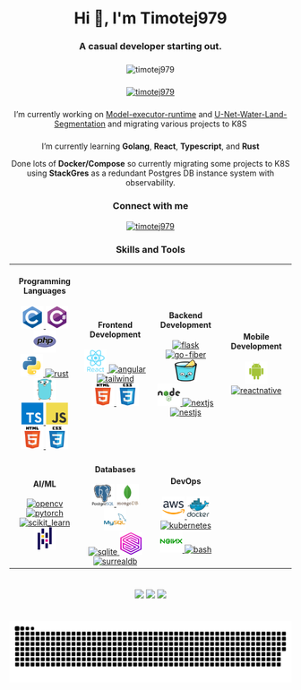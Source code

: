 <h1 align="center">Hi 👋, I'm Timotej979</h1>
<h3 align="center">A casual developer starting out.</h3>

###

<p align="center"> <img src="https://komarev.com/ghpvc/?username=timotej979&label=Profile%20views&color=0e75b6&style=flat" alt="timotej979" /> </p>

###

<p align="center"> <a href="https://github.com/ryo-ma/github-profile-trophy"><img src="https://github-profile-trophy.vercel.app/?username=timotej979&theme=tokyonight&row=3&column=3" alt="timotej979" /></a> </p>

###

<p align="center">I’m currently working on <a href="https://github.com/Timotej979/Model-executor-runtime">Model-executor-runtime</a> and <a href="https://github.com/Timotej979/U-Net-Water-Land-Segmentation">U-Net-Water-Land-Segmentation</a> and migrating various projects to K8S</p>

###

<p align="center">I’m currently learning <strong>Golang</strong>, <strong>React</strong>, <strong>Typescript</strong>, and <strong>Rust</strong></p>
<p align="center">Done lots of <strong>Docker/Compose</strong> so currently migrating some projects to K8S using <strong>StackGres</strong> as a redundant Postgres DB instance system with observability.</p>

###

<h3 align="center">Connect with me</h3>
<p align="center">
<a href="https://linkedin.com/in/timotej979" target="blank"><img align="center" src="https://raw.githubusercontent.com/rahuldkjain/github-profile-readme-generator/master/src/images/icons/Social/linked-in-alt.svg" alt="timotej979" height="30" width="40" /></a>
</p>

###

<h3 align="center">Skills and Tools</h3>

<div align="center">
<!-- Container for the grid -->
<table width="100%";align="center"; table-layout: fixed;">
  <!-- First Row -->
  <tr>
    <!-- Programming Languages -->
    <td width="25%"; vertical-align: top;">
      <h4 align="center">Programming Languages</h4>
      <div align="center">
        <a href="https://www.cprogramming.com/" target="_blank" rel="noreferrer">
          <img src="https://raw.githubusercontent.com/devicons/devicon/master/icons/c/c-original.svg" alt="c" width="40" height="40"/>
        </a>
        <a href="https://www.w3schools.com/cs/" target="_blank" rel="noreferrer"> 
          <img src="https://raw.githubusercontent.com/devicons/devicon/master/icons/csharp/csharp-original.svg" alt="csharp" width="40" height="40"/> 
        </a>
        <a href="https://www.php.net" target="_blank" rel="noreferrer"> 
          <img src="https://raw.githubusercontent.com/devicons/devicon/master/icons/php/php-original.svg" alt="php" width="40" height="40"/> 
        </a>
      </div>
      <div align="center">
        <a href="https://www.python.org" target="_blank" rel="noreferrer"> 
          <img src="https://raw.githubusercontent.com/devicons/devicon/master/icons/python/python-original.svg" alt="python" width="40" height="40"/> 
        </a>
        <a href="https://www.rust-lang.org" target="_blank" rel="noreferrer"> 
          <img src="https://www.rust-lang.org/logos/rust-logo-blk.svg" alt="rust" width="40" height="40"/> 
        </a>
        <a href="https://golang.org" target="_blank" rel="noreferrer"> 
          <img src="https://raw.githubusercontent.com/devicons/devicon/master/icons/go/go-original.svg" alt="go" width="40" height="40"/> 
        </a>
      </div>
      <div align="center">
        <a href="https://www.typescriptlang.org/" target="_blank" rel="noreferrer"> 
          <img src="https://raw.githubusercontent.com/devicons/devicon/master/icons/typescript/typescript-original.svg" alt="typescript" width="40" height="40"/> 
        </a>
        <a href="https://developer.mozilla.org/en-US/docs/Web/JavaScript" target="_blank" rel="noreferrer"> 
          <img src="https://raw.githubusercontent.com/devicons/devicon/master/icons/javascript/javascript-original.svg" alt="javascript" width="40" height="40"/> 
        </a>
      </div>
      <div align="center">
        <a href="https://www.w3.org/html/" target="_blank" rel="noreferrer"> 
          <img src="https://raw.githubusercontent.com/devicons/devicon/master/icons/html5/html5-original-wordmark.svg" alt="html5" width="40" height="40"/> 
        </a>
        <a href="https://www.w3schools.com/css/" target="_blank" rel="noreferrer"> 
          <img src="https://raw.githubusercontent.com/devicons/devicon/master/icons/css3/css3-original-wordmark.svg" alt="css3" width="40" height="40"/> 
        </a>
      </div>
    </td>
    <!-- Frontend Development -->
    <td width="25%"; vertical-align: top;">
      <h4 align="center">Frontend Development</h4>
      <div align="center">
        <a href="https://reactjs.org/" target="_blank" rel="noreferrer"> 
          <img src="https://raw.githubusercontent.com/devicons/devicon/master/icons/react/react-original-wordmark.svg" alt="react" width="40" height="40"/> 
        </a>
        <a href="https://angular.io" target="_blank" rel="noreferrer">
          <img src="https://angular.io/assets/images/logos/angular/angular.svg" alt="angular" width="40" height="40"/> 
        </a>
        <a href="https://tailwindcss.com/" target="_blank" rel="noreferrer"> 
          <img src="https://www.vectorlogo.zone/logos/tailwindcss/tailwindcss-icon.svg" alt="tailwind" width="40" height="40"/> 
        </a>
      </div>
      <div align="center">
        <a href="https://www.w3.org/html/" target="_blank" rel="noreferrer">
          <img src="https://raw.githubusercontent.com/devicons/devicon/master/icons/html5/html5-original-wordmark.svg" alt="html5" width="40" height="40"/>
        </a>
        <a href="https://www.w3schools.com/css/" target="_blank" rel="noreferrer"> 
          <img src="https://raw.githubusercontent.com/devicons/devicon/master/icons/css3/css3-original-wordmark.svg" alt="css3" width="40" height="40"/> 
        </a>
      </div>
    </td>
    <!-- Backend Development -->
    <td width="25%"; vertical-align: top;">
      <h4 align="center">Backend  Development</h4>
      <div align="center">
        <a href="https://flask.palletsprojects.com/" target="_blank" rel="noreferrer">
          <img src="https://www.vectorlogo.zone/logos/pocoo_flask/pocoo_flask-icon.svg" alt="flask" width="40" height="40"/>
        </a>
        <a href="https://gofiber.io/" target="_blank" rel="noreferrer">
          <img src="https://raw.githubusercontent.com/gofiber/docs/master/static/img/logo.svg" alt="go-fiber" width="60" height="40"/>
        </a>
        <a href="https://gin-gonic.com/" target="_blank" rel="noreferrer">
          <img src="https://raw.githubusercontent.com/gin-gonic/logo/master/color.png" alt="go-gin" width="40" height="40"/>
        </a>
      </div>
      <div align="center">
        <a href="https://nodejs.org" target="_blank" rel="noreferrer"> 
          <img src="https://raw.githubusercontent.com/devicons/devicon/master/icons/nodejs/nodejs-original-wordmark.svg" alt="nodejs" width="40" height="40"/> 
        </a> 
        <a href="https://nextjs.org/" target="_blank" rel="noreferrer"> 
          <img src="https://cdn.worldvectorlogo.com/logos/nextjs-2.svg" alt="nextjs" width="40" height="40"/> 
        </a>
        <a href="https://nestjs.com/" target="_blank" rel="noreferrer"> 
          <img src="https://nestjs.com/img/logo-small.svg" alt="nestjs" width="40" height="40"/> 
        </a>
      </div>
    </td>
    <!-- Mobile Development -->
    <td width="25%"; vertical-align: top;">
      <h4 align="center">Mobile Development</h4>
      <div align="center">
        <a href="https://developer.android.com" target="_blank" rel="noreferrer">
          <img src="https://raw.githubusercontent.com/devicons/devicon/master/icons/android/android-original-wordmark.svg" alt="android" width="40" height="40"/>
        </a>
        <a href="https://reactnative.dev/" target="_blank" rel="noreferrer"> 
          <img src="https://reactnative.dev/img/header_logo.svg" alt="reactnative" width="40" height="40"/> 
        </a>
      </div>
    </td>
  </tr>
  <!-- Second Row -->
  <tr>
    <!-- AI/ML Development -->
    <td width="25%"; vertical-align: top;">
      <h4 align="center">AI/ML</h4>
      <div align="center">
        <a href="https://opencv.org/" target="_blank" rel="noreferrer"> 
          <img src="https://www.vectorlogo.zone/logos/opencv/opencv-icon.svg" alt="opencv" width="40" height="40"/> 
        </a>
        <a href="https://pytorch.org/" target="_blank" rel="noreferrer"> 
          <img src="https://www.vectorlogo.zone/logos/pytorch/pytorch-icon.svg" alt="pytorch" width="40" height="40"/> 
        </a>
        <a href="https://scikit-learn.org/" target="_blank" rel="noreferrer"> 
          <img src="https://upload.wikimedia.org/wikipedia/commons/0/05/Scikit_learn_logo_small.svg" alt="scikit_learn" width="40" height="40"/> 
        </a>
      </div>
      <div align="center">
        <a href="https://pandas.pydata.org/" target="_blank" rel="noreferrer"> 
          <img src="https://raw.githubusercontent.com/devicons/devicon/2ae2a900d2f041da66e950e4d48052658d850630/icons/pandas/pandas-original.svg" alt="pandas" width="40" height="40"/> 
        </a>
      </div>
    </td>
    <!-- Databases -->
    <td width="25%"; vertical-align: top;">
      <h4 align="center">Databases</h4>
      <div align="center">
        <a href="https://www.postgresql.org" target="_blank" rel="noreferrer"> 
          <img src="https://raw.githubusercontent.com/devicons/devicon/master/icons/postgresql/postgresql-original-wordmark.svg" alt="postgresql" width="40" height="40"/> 
        </a>
        <a href="https://www.mongodb.com/" target="_blank" rel="noreferrer"> 
          <img src="https://raw.githubusercontent.com/devicons/devicon/master/icons/mongodb/mongodb-original-wordmark.svg" alt="mongodb" width="40" height="40"/> 
        </a>
        <a href="https://www.mysql.com/" target="_blank" rel="noreferrer"> 
          <img src="https://raw.githubusercontent.com/devicons/devicon/master/icons/mysql/mysql-original-wordmark.svg" alt="mysql" width="40" height="40"/> 
        </a>
      </div>
      <div align="center">
        <a href="https://www.sqlite.org/" target="_blank" rel="noreferrer"> 
          <img src="https://www.vectorlogo.zone/logos/sqlite/sqlite-icon.svg" alt="sqlite" width="40" height="40"/> 
        </a>
        <a href="https://surrealdb.com/" target="_blank" rel="noreferrer"> 
          <img src="https://github.com/surrealdb/surrealdb/blob/main/img/icon.png" alt="surrealdb" width="40" height="40"/> 
        </a>
      </div>
      <div align="center">
        <a href="https://supabase.com/" target="_blank" rel="noreferrer"> 
          <img src="https://user-images.githubusercontent.com/8291514/213727225-56186826-bee8-43b5-9b15-86e839d89393.png" alt="surrealdb" width="120" height="60"/> 
        </a>
      </div>
    </td>
    <!-- DevOps -->
    <td width="25%"; vertical-align: top;">
      <h4 align="center">DevOps</h4>
      <div align="center">
        <a href="https://aws.amazon.com" target="_blank" rel="noreferrer"> 
          <img src="https://raw.githubusercontent.com/devicons/devicon/master/icons/amazonwebservices/amazonwebservices-original-wordmark.svg" alt="aws" width="40" height="40"/> 
        </a>
        <a href="https://www.docker.com/" target="_blank" rel="noreferrer"> 
          <img src="https://raw.githubusercontent.com/devicons/devicon/master/icons/docker/docker-original-wordmark.svg" alt="docker" width="40" height="40"/> 
        </a>
        <a href="https://kubernetes.io" target="_blank" rel="noreferrer"> 
          <img src="https://www.vectorlogo.zone/logos/kubernetes/kubernetes-icon.svg" alt="kubernetes" width="40" height="40"/> 
        </a>
      </div>
      <div align="center">
        <a href="https://www.nginx.com" target="_blank" rel="noreferrer"> 
          <img src="https://raw.githubusercontent.com/devicons/devicon/master/icons/nginx/nginx-original.svg" alt="nginx" width="40" height="40"/> 
        </a>
        <a href="https://www.gnu.org/software/bash/" target="_blank" rel="noreferrer"> 
          <img src="https://www.vectorlogo.zone/logos/gnu_bash/gnu_bash-icon.svg" alt="bash" width="40" height="40"/> 
        </a>
      </div>
    </td>
    
  </tr>
</table>
</div>

###

<div align="center">
    <p style="display: inline-block;"><img src="https://github-readme-stats.vercel.app/api/top-langs?username=timotej979&show_icons=true&theme=tokyonight&locale=en&layout=compact" /></p>
    <p style="display: inline-block;"><img src="https://github-readme-stats.vercel.app/api?username=timotej979&show_icons=true&theme=tokyonight&locale=en" /></p>
    <p style="display: inline-block;"><img src="https://streak-stats.demolab.com/?user=Timotej979&theme=tokyonight" /></p>
</div>

###

<img src="https://raw.githubusercontent.com/Timotej979/Timotej979/output/snake.svg" alt="Snake animation" />
